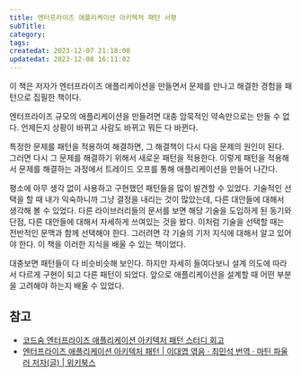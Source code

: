 ```yaml
---
title: 엔터프라이즈 애플리케이션 아키텍처 패턴 서평
subTitle:
category:
tags:
createdat: 2023-12-07 21:18:00
updatedat: 2023-12-08 16:11:02
---
```


이 책은 저자가 엔터프라이즈 애플리케이션을 만들면서 문제를 만나고 해결한 경험을
패턴으로 집필한 책이다.  

엔터프라이즈 규모의 애플리케이션을 만들려면 대충 암묵적인 약속만으로는 만들 수
없다. 언제든지 상황이 바뀌고 사람도 바뀌고 뭐든 다 바뀐다.  

특정한 문제를 패턴을 적용하여 해결하면, 그 해결책이 다시 다음 문제의 원인이
된다. 그러면 다시 그 문제를 해결하기 위해서 새로운 패턴을 적용한다. 이렇게
패턴을 적용해서 문제를 해결하는 과정에서 트레이드 오프를 통해 애플리케이션을
만들어 나간다.  

평소에 아무 생각 없이 사용하고 구현했던 패턴들을 많이 발견할 수 있었다. 기술적인
선택을 할 때 내가 익숙하니까 그냥 결정을 내리는 것이 많았는데, 다른 대안들에
대해서 생각해 볼 수 있었다. 다른 라이브러리들의 문서를 보면 해당 기술을 도입하게
된 동기와 단점, 다른 대안들에 대해서 자세하게 쓰여있는 것을 봤다. 이처럼 기술을
선택할 때는 전반적인 문맥과 함께 선택해야 한다. 그러려면 각 기술의 기저 지식에
대해서 알고 있어야 한다. 이 책을 이러한 지식을 배울 수 있는 책이었다.  

대충보면 패턴들이 다 비슷비슷해 보인다. 하지만 자세히 들여다보니 설계 의도에 따라서
다르게 구현이 되고 다른 패턴이 되었다. 앞으로 애플리케이션을 설계할 때 어떤 부분을 고려해야 하는지 배울 수 있었다.

## 참고

- [코드숨 엔터프라이즈 애플리케이션 아키텍처 패턴 스터디 회고](https://hannut91.github.io/retrospective/codesoom/peaa)
- [엔터프라이즈 애플리케이션 아키텍처 패턴 \| 이대엽 엮음 · 최민석 번역 · 마틴 파울러 저자(글) \| 위키북스](https://product.kyobobook.co.kr/detail/S000001766248)
